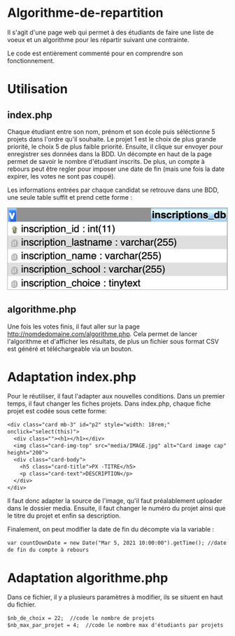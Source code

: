 # Algorithme-de-repartition
Il s'agit d'une page web qui permet à des étudiants de faire une liste de voeux et un algorithme pour les répartir suivant une contrainte.

Le code est entièrement commenté pour en comprendre son fonctionnement.

# Utilisation

## index.php 

Chaque étudiant entre son nom, prénom et son école puis séléctionne 5 projets dans l'ordre qu'il souhaite. Le projet 1 est le choix de plus grande priorité, le choix 5 de plus faible priorité. Ensuite, il clique sur envoyer pour enregistrer ses données dans la BDD. 
Un décompte en haut de la page permet de savoir le nombre d'étudiant inscrits. De plus, un compte à rebours peut être regler pour imposer une date de fin (mais une fois la date expirer, les votes ne sont pas coupé).

Les informations entrées par chaque candidat se retrouve dans une BDD, une seule table suffit et prend cette forme :

<img src="media/table_bdd.png">


## algorithme.php 

Une fois les votes finis, il faut aller sur la page http://nomdedomaine.com/algorithme.php. Cela permet de lancer l'algorithme et d'afficher les résultats, de plus un fichier sous format CSV est généré et téléchargeable via un bouton.



# Adaptation index.php

Pour le réutiliser, il faut l'adapter aux nouvelles conditions. 
Dans un premier temps, il faut changer les fiches projets. Dans index.php, chaque fiche projet est codée sous cette forme:

```
<div class="card mb-3" id="p2" style="width: 18rem;" onclick="select(this)">
  <div class=""><h1></h1></div>
  <img class="card-img-top" src="media/IMAGE.jpg" alt="Card image cap" height="200">
  <div class="card-body">
    <h5 class="card-title">PX -TITRE</h5>
    <p class="card-text">DESCRIPTION</p>
  </div>
</div>
```

Il faut donc adapter la source de l'image, qu'il faut préalablement uploader dans le dossier media.
Ensuite, il faut changer le numéro du projet ainsi que le titre du projet et enfin sa description.

Finalement, on peut modifier la date de fin du décompte via la variable :
```
var countDownDate = new Date("Mar 5, 2021 10:00:00").getTime(); //date de fin du compte à rebours
```

# Adaptation algorithme.php

Dans ce fichier, il y a plusieurs paramètres à modifier, ils se situent en haut du fichier.
```
$nb_de_choix = 22;  //code le nombre de projets
$nb_max_par_projet = 4;  //code le nombre max d'étudiants par projets
```
